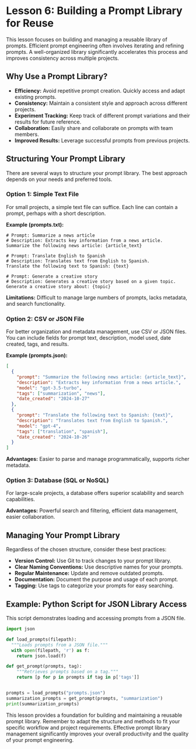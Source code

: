 # Lesson 6: Building a Prompt Library for Reuse

This lesson focuses on building and managing a reusable library of prompts.  Efficient prompt engineering often involves iterating and refining prompts.  A well-organized library significantly accelerates this process and improves consistency across multiple projects.

## Why Use a Prompt Library?

* **Efficiency:** Avoid repetitive prompt creation. Quickly access and adapt existing prompts.
* **Consistency:** Maintain a consistent style and approach across different projects.
* **Experiment Tracking:**  Keep track of different prompt variations and their results for future reference.
* **Collaboration:**  Easily share and collaborate on prompts with team members.
* **Improved Results:**  Leverage successful prompts from previous projects.


## Structuring Your Prompt Library

There are several ways to structure your prompt library. The best approach depends on your needs and preferred tools.

### Option 1: Simple Text File

For small projects, a simple text file can suffice. Each line can contain a prompt, perhaps with a short description.

**Example (prompts.txt):**

```
# Prompt: Summarize a news article
# Description: Extracts key information from a news article.
Summarize the following news article: {article_text}

# Prompt: Translate English to Spanish
# Description: Translates text from English to Spanish.
Translate the following text to Spanish: {text}

# Prompt: Generate a creative story
# Description: Generates a creative story based on a given topic.
Generate a creative story about: {topic}
```

**Limitations:**  Difficult to manage large numbers of prompts, lacks metadata, and search functionality.


### Option 2: CSV or JSON File

For better organization and metadata management, use CSV or JSON files.  You can include fields for prompt text, description, model used, date created, tags, and results.

**Example (prompts.json):**

```json
[
  {
    "prompt": "Summarize the following news article: {article_text}",
    "description": "Extracts key information from a news article.",
    "model": "gpt-3.5-turbo",
    "tags": ["summarization", "news"],
    "date_created": "2024-10-27"
  },
  {
    "prompt": "Translate the following text to Spanish: {text}",
    "description": "Translates text from English to Spanish.",
    "model": "gpt-4",
    "tags": ["translation", "spanish"],
    "date_created": "2024-10-26"
  }
]
```

**Advantages:** Easier to parse and manage programmatically, supports richer metadata.


### Option 3: Database (SQL or NoSQL)

For large-scale projects, a database offers superior scalability and search capabilities.

**Advantages:**  Powerful search and filtering, efficient data management, easier collaboration.


##  Managing Your Prompt Library

Regardless of the chosen structure, consider these best practices:

* **Version Control:** Use Git to track changes to your prompt library.
* **Clear Naming Conventions:** Use descriptive names for your prompts.
* **Regular Maintenance:**  Update and remove outdated prompts.
* **Documentation:**  Document the purpose and usage of each prompt.
* **Tagging:** Use tags to categorize your prompts for easy searching.


##  Example: Python Script for JSON Library Access

This script demonstrates loading and accessing prompts from a JSON file.

```python
import json

def load_prompts(filepath):
  """Loads prompts from a JSON file."""
  with open(filepath, 'r') as f:
    return json.load(f)

def get_prompt(prompts, tag):
    """Retrieves prompts based on a tag."""
    return [p for p in prompts if tag in p['tags']]


prompts = load_prompts("prompts.json")
summarization_prompts = get_prompt(prompts, "summarization")
print(summarization_prompts)

```

This lesson provides a foundation for building and maintaining a reusable prompt library.  Remember to adapt the structure and methods to fit your specific workflow and project requirements.  Effective prompt library management significantly improves your overall productivity and the quality of your prompt engineering.
